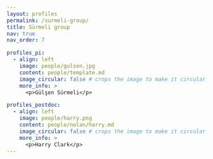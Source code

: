 ```yaml
---
layout: profiles
permalink: /surmeli-group/
title: Sürmeli group
nav: true
nav_order: 7

profiles_pi:
  - align: left
    image: people/gulsen.jpg
    content: people/template.md
    image_circular: false # crops the image to make it circular
    more_info: >
      <p>Gülşen Sürmeli</p>

profiles_postdoc:
  - align: left
    image: people/harry.png
    content: people/nolan/harry.md
    image_circular: false # crops the image to make it circular
    more_info: >
      <p>Harry Clark</p>
---
```

